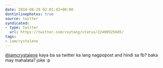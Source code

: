 ```yaml
---
date: 2010-08-29 02:01:42+00:00
dontinlinephotos: true
source: twitter
syndicated:
- type: twitter
  url: https://twitter.com/roytang/status/22400925685/
tags:
- iamcrystalene
---
```


[@iamcrystalene](https://twitter.com/iamcrystalene/) kaya ba sa twitter ka lang nagpopost and hindi sa fb? baka may mahalata? joke :p